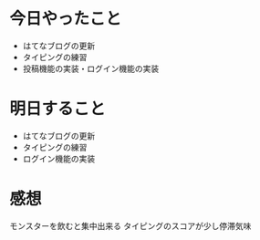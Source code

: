 # 今日やったこと
- はてなブログの更新
- タイピングの練習
- 投稿機能の実装・ログイン機能の実装

# 明日すること
- はてなブログの更新
- タイピングの練習
- ログイン機能の実装

# 感想
モンスターを飲むと集中出来る
タイピングのスコアが少し停滞気味
